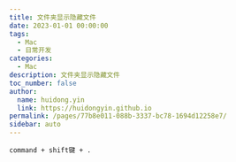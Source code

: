 ```yaml
---
title: 文件夹显示隐藏文件
date: 2023-01-01 00:00:00
tags: 
  - Mac
  - 日常开发
categories: 
  - Mac
description: 文件夹显示隐藏文件
toc_number: false
author: 
  name: huidong.yin
  link: https://huidongyin.github.io
permalink: /pages/77b8e011-088b-3337-bc78-1694d12258e7/
sidebar: auto
---
```



`command + shift键 + .`
